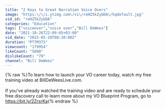 ```yaml
---
title: "2 Keys to Great Narration Voice Overs"
image: "https:\/\/i.ytimg.com\/vi\/reHZ5kZybDA\/hqdefault.jpg"
vid_id: "reHZ5kZybDA"
categories: "Education"
tags: ["voiceover","voice over","Bill DeWees"]
date: "2021-10-26T22:09:05+03:00"
vid_date: "2015-05-20T08:30:00Z"
duration: "PT7M37S"
viewcount: "179954"
likeCount: "5090"
dislikeCount: "79"
channel: "Bill DeWees"
---
```

{% raw %}To learn how to launch your VO career today, watch my free training video at BillDeWeesLive.com.<br /> <br />If you've already watched the training video and are ready to schedule your free discovery call to learn more about my VO Blueprint Program, go to <a rel="nofollow" target="blank" href="https://bit.ly/2ZrsrKa">https://bit.ly/2ZrsrKa</a>{% endraw %}
